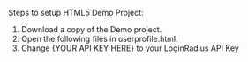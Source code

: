 
Steps to setup HTML5 Demo Project:

1. Download a copy of the Demo project. 
2. Open the following files in userprofile.html.    
4. Change {YOUR API KEY HERE} to your LoginRadius API Key
